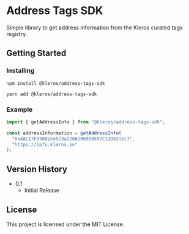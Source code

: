 # Address Tags SDK

Simple library to get address information from the Kleros curated tags registry.

## Getting Started

### Installing

```
npm install @kleros/address-tags-sdk
```

```
yarn add @kleros/address-tags-sdk
```

### Example

```javascript
import { getAddressInfo } from "@kleros/address-tags-sdk";

const addressInformation = getAddressInfo(
  "0xdAC17F958D2ee523a2206206994597C13D831ec7",
  "https://ipfs.kleros.io"
);
```

## Version History

* 0.1
    * Initial Release

## License

This project is licensed under the MIT License.
